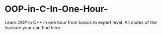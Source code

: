 # OOP-in-C-In-One-Hour-
Learn OOP in C++ in one hour from basics to expert level. All codes of the leacture your can find here
